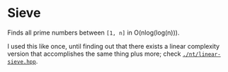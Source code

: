 # Sieve

Finds all prime numbers between `[1, n]` in O(nlog(log(n))).

I used this like once, until finding out that there exists a linear complexity version that accomplishes the same thing plus more; check [`./nt/linear-sieve.hpp`](https://github.com/alanchen-1/cp-library/blob/main/nt/linear-sieve.hpp). 
